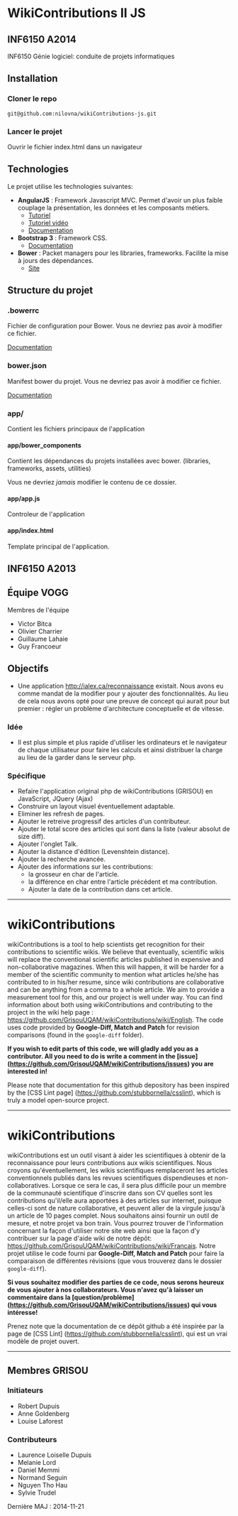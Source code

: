 #  WikiContributions II JS

## INF6150 A2014
INF6150 Génie logiciel: conduite de projets informatiques

## Installation
### Cloner le repo
```
git@github.com:nilovna/wikiContributions-js.git
```

### Lancer le projet
Ouvrir le fichier index.html dans un navigateur

## Technologies
Le projet utilise les technologies suivantes:
* __AngularJS__ : Framework Javascript MVC. 
    Permet d'avoir un plus faible couplage la présentation, les données et les composants métiers.
    * [Tutoriel](https://docs.angularjs.org/tutorial)
    * [Tutoriel vidéo](http://www.youtube.com/watch?v=WuiHuZq_cg4&list=PL173F1A311439C05D&context=C48ac877ADvjVQa1PpcFONnl4Q5x8hqvT6tRBTE-m0-Ym47jO3PEE%3D)
    * [Documentation](https://docs.angularjs.org/api)
* __Bootstrap 3__ : Framework CSS.
    * [Documentation](http://getbootstrap.com/)
* __Bower__ : Packet managers pour les libraries, frameworks. Facilite la mise à jours des dépendances.
    * [Site](http://bower.io/)

## Structure du projet
### .bowerrc
Fichier de configuration pour Bower.
Vous ne devriez pas avoir à modifier ce fichier. 

[Documentation](http://bower.io/docs/config/)

### bower.json
Manifest bower du projet. Vous ne devriez pas avoir à modifier ce fichier.

[Documentation](http://bower.io/docs/creating-packages/)

### app/
Contient les fichiers principaux de l'application

#### app/bower_components
Contient les dépendances du projets installées avec bower. (libraries, frameworks, assets, utilities)

Vous ne devriez _jamais_ modifier le contenu de ce dossier.


#### app/app.js
Controleur de l'application

#### app/index.html
Template principal de l'application.


## INF6150 A2013
## Équipe VOGG

Membres de l'équipe

* Victor Bitca
* Olivier Charrier
* Guillaume Lahaie
* Guy Francoeur

## Objectifs

* Une application http://ialex.ca/reconnaissance existait. Nous avons eu comme mandat de la modifier pour y ajouter des fonctionnalités.  Au lieu de cela nous avons opté pour une preuve de concept qui aurait pour but premier : régler un problème d'architecture conceptuelle et de vitesse. 

### Idée

* Il est plus simple et plus rapide d'utiliser les ordinateurs et le navigateur de chaque utilisateur pour faire les calculs et ainsi distribuer la charge au lieu de la garder dans le serveur php.

### Spécifique

* Refaire l'application original php de wikiContributions (GRISOU) en JavaScript, JQuery (Ajax)
* Construire un layout visuel éventuellement adaptable.
* Eliminer les refresh de pages.
* Ajouter le retreive progressif des articles d'un contributeur.
* Ajouter le total score des articles qui sont dans la liste (valeur absolut de size diff).
* Ajouter l'onglet Talk.
* Ajouter la distance d'édition (Levenshtein distance).
* Ajouter la recherche avancée.
* Ajouter des informations sur les contributions:
  * la grosseur en char de l'article.
  * la différence en char entre l'article précédent et ma contribution.
  * Ajouter la date de la contribution dans cet article.

----------------------------------------------------------

# wikiContributions

wikiContributions is a tool to help scientists get recognition for their contributions to scientific wikis. We believe that eventually, scientific wikis will replace the conventional scientific articles published in expensive and non-collaborative magazines. When this will happen, it will be harder for a member of the scientific community to mention what articles he/she has contributed to in his/her resume, since wiki contributions are collaborative and can be anything from a comma to a whole article. We aim to provide a measurement tool for this, and our project is well under way. You can find information about both using wikiContributions and contributing to the project in the wiki help page : https://github.com/GrisouUQAM/wikiContributions/wiki/English. 
The code uses code provided by **Google-Diff, Match and Patch** for revision comparisons (found in the `google-diff` folder).

**If you wish to edit parts of this code, we will gladly add you as a contributor. All you need to do is write a comment in the [issue] (https://github.com/GrisouUQAM/wikiContributions/issues) you are interested in!**

Please note that documentation for this github depository has been inspired by the [CSS Lint page] (https://github.com/stubbornella/csslint), which is truly a model open-source project.

---------------------------------------------------------

# wikiContributions

wikiContributions est un outil visant à aider les scientifiques à obtenir de la reconnaissance pour leurs contributions aux wikis scientifiques. Nous croyons qu'éventuellement, les wikis scientifiques remplaceront les articles conventionnels publiés dans les revues scientifiques dispendieuses et non-collaboratives. Lorsque ce sera le cas, il sera plus difficile pour un membre de la communauté scientifique d'inscrire dans son CV quelles sont les contributions qu'il/elle aura apportées à des articles sur internet, puisque celles-ci sont de nature collaborative, et peuvent aller de la virgule jusqu'à un article de 10 pages complet. Nous souhaitons ainsi fournir un outil de mesure, et notre projet va bon train. Vous pourrez trouver de l'information concernant la façon d'utiliser notre site web ainsi que la façon d'y contribuer sur la page d'aide wiki de notre dépôt:
https://github.com/GrisouUQAM/wikiContributions/wiki/Francais. 
Notre projet utilise le code fourni par **Google-Diff, Match and Patch** pour faire la comparaison de différentes révisions (que vous trouverez dans le dossier `google-diff`).

**Si vous souhaitez modifier des parties de ce code, nous serons heureux de vous ajouter à nos collaborateurs. Vous n'avez qu'à laisser un commentaire dans la [question/problème] (https://github.com/GrisouUQAM/wikiContributions/issues) qui vous intéresse!**

Prenez note que la documentation de ce dépôt github a été inspirée par la page de [CSS Lint] (https://github.com/stubbornella/csslint), qui est un vrai modèle de projet ouvert.

--------------------------------------------------------

## Membres GRISOU

### Initiateurs

* Robert Dupuis
* Anne Goldenberg
* Louise Laforest

### Contributeurs

* Laurence Loiselle Dupuis
* Melanie Lord
* Daniel Memmi
* Normand Seguin
* Nguyen Tho Hau
* Sylvie Trudel

Dernière MAJ : 2014-11-21
